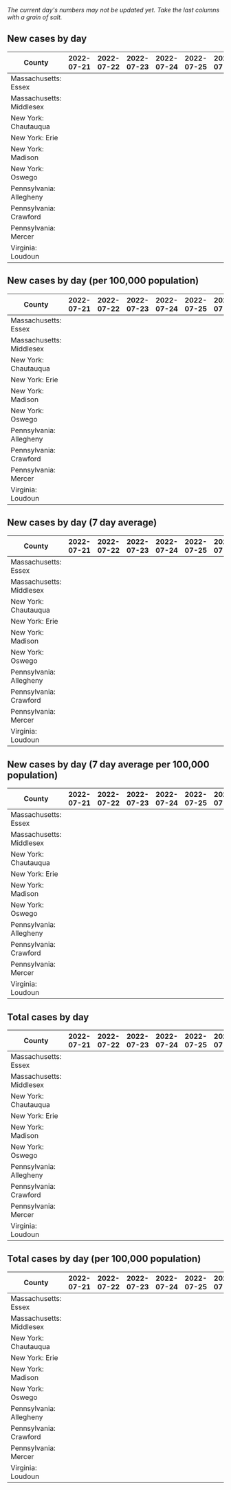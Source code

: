 _The current day's numbers may not be updated yet. Take the last columns with a grain of salt._
## New cases by day

| County | 2022-07-21 | 2022-07-22 | 2022-07-23 | 2022-07-24 | 2022-07-25 | 2022-07-26 | 2022-07-27 |
| --- | --- | --- | --- | --- | --- | --- | --- |
| Massachusetts: Essex |  |  |  |  |  |  |  |
| Massachusetts: Middlesex |  |  |  |  |  |  |  |
| New York: Chautauqua |  |  |  |  |  |  |  |
| New York: Erie |  |  |  |  |  |  |  |
| New York: Madison |  |  |  |  |  |  |  |
| New York: Oswego |  |  |  |  |  |  |  |
| Pennsylvania: Allegheny |  |  |  |  |  |  |  |
| Pennsylvania: Crawford |  |  |  |  |  |  |  |
| Pennsylvania: Mercer |  |  |  |  |  |  |  |
| Virginia: Loudoun |  |  |  |  |  |  |  |

## New cases by day (per 100,000 population)

| County | 2022-07-21 | 2022-07-22 | 2022-07-23 | 2022-07-24 | 2022-07-25 | 2022-07-26 | 2022-07-27 |
| --- | --- | --- | --- | --- | --- | --- | --- |
| Massachusetts: Essex |  |  |  |  |  |  |  |
| Massachusetts: Middlesex |  |  |  |  |  |  |  |
| New York: Chautauqua |  |  |  |  |  |  |  |
| New York: Erie |  |  |  |  |  |  |  |
| New York: Madison |  |  |  |  |  |  |  |
| New York: Oswego |  |  |  |  |  |  |  |
| Pennsylvania: Allegheny |  |  |  |  |  |  |  |
| Pennsylvania: Crawford |  |  |  |  |  |  |  |
| Pennsylvania: Mercer |  |  |  |  |  |  |  |
| Virginia: Loudoun |  |  |  |  |  |  |  |

## New cases by day (7 day average)

| County | 2022-07-21 | 2022-07-22 | 2022-07-23 | 2022-07-24 | 2022-07-25 | 2022-07-26 | 2022-07-27 |
| --- | --- | --- | --- | --- | --- | --- | --- |
| Massachusetts: Essex |  |  |  |  |  |  |  |
| Massachusetts: Middlesex |  |  |  |  |  |  |  |
| New York: Chautauqua |  |  |  |  |  |  |  |
| New York: Erie |  |  |  |  |  |  |  |
| New York: Madison |  |  |  |  |  |  |  |
| New York: Oswego |  |  |  |  |  |  |  |
| Pennsylvania: Allegheny |  |  |  |  |  |  |  |
| Pennsylvania: Crawford |  |  |  |  |  |  |  |
| Pennsylvania: Mercer |  |  |  |  |  |  |  |
| Virginia: Loudoun |  |  |  |  |  |  |  |

## New cases by day (7 day average per 100,000 population)

| County | 2022-07-21 | 2022-07-22 | 2022-07-23 | 2022-07-24 | 2022-07-25 | 2022-07-26 | 2022-07-27 |
| --- | --- | --- | --- | --- | --- | --- | --- |
| Massachusetts: Essex |  |  |  |  |  |  |  |
| Massachusetts: Middlesex |  |  |  |  |  |  |  |
| New York: Chautauqua |  |  |  |  |  |  |  |
| New York: Erie |  |  |  |  |  |  |  |
| New York: Madison |  |  |  |  |  |  |  |
| New York: Oswego |  |  |  |  |  |  |  |
| Pennsylvania: Allegheny |  |  |  |  |  |  |  |
| Pennsylvania: Crawford |  |  |  |  |  |  |  |
| Pennsylvania: Mercer |  |  |  |  |  |  |  |
| Virginia: Loudoun |  |  |  |  |  |  |  |

## Total cases by day

| County | 2022-07-21 | 2022-07-22 | 2022-07-23 | 2022-07-24 | 2022-07-25 | 2022-07-26 | 2022-07-27 |
| --- | --- | --- | --- | --- | --- | --- | --- |
| Massachusetts: Essex |  |  |  |  |  |  | 228487 |
| Massachusetts: Middlesex |  |  |  |  |  |  | 386716 |
| New York: Chautauqua |  |  |  |  |  |  | 26249 |
| New York: Erie |  |  |  |  |  |  | 241261 |
| New York: Madison |  |  |  |  |  |  | 14939 |
| New York: Oswego |  |  |  |  |  |  | 30035 |
| Pennsylvania: Allegheny |  |  |  |  |  |  | 299632 |
| Pennsylvania: Crawford |  |  |  |  |  |  | 21455 |
| Pennsylvania: Mercer |  |  |  |  |  |  | 25093 |
| Virginia: Loudoun |  |  |  |  |  |  | 83474 |

## Total cases by day (per 100,000 population)

| County | 2022-07-21 | 2022-07-22 | 2022-07-23 | 2022-07-24 | 2022-07-25 | 2022-07-26 | 2022-07-27 |
| --- | --- | --- | --- | --- | --- | --- | --- |
| Massachusetts: Essex |  |  |  |  |  |  | 28957.8 |
| Massachusetts: Middlesex |  |  |  |  |  |  | 23994.3 |
| New York: Chautauqua |  |  |  |  |  |  | 20684.3 |
| New York: Erie |  |  |  |  |  |  | 26261.1 |
| New York: Madison |  |  |  |  |  |  | 21058.3 |
| New York: Oswego |  |  |  |  |  |  | 24596.9 |
| Pennsylvania: Allegheny |  |  |  |  |  |  | 24639.9 |
| Pennsylvania: Crawford |  |  |  |  |  |  | 25351.8 |
| Pennsylvania: Mercer |  |  |  |  |  |  | 22931.9 |
| Virginia: Loudoun |  |  |  |  |  |  | 20185.3 |
